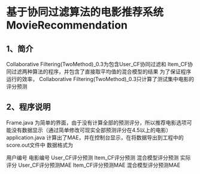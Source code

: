 # 基于协同过滤算法的电影推荐系统MovieRecommendation
## 1、简介
Collaborative Filtering(TwoMethod)_0.3为包含User_CF协同过滤和 Item_CF协同过滤两种算法的程序，并包含了直接取平均值的混合模型的结果
 为了保证程序运行的效率， Collaborative Filtering(TwoMethod)_0.3只计算了测试集中电影的评分预测
 ## 2、程序说明
Frame.java  为简单的界面，由于没有计算全部的预测评分，所以推荐电影选项可能没有数据显示（通过简单修改可现实全部预测评分在4.5以上的电影）
application.java  计算出了MAE，并在控制台显示，在将数据导出到工程中的score.out文件中 数据格式为

用户编号  电影编号  User_CF评分预测  Item_CF评分预测  混合模型评分预测 实际评分  User_CF评分预测MAE  Item_CF评分预测MAE  混合模型评分预测MAE

